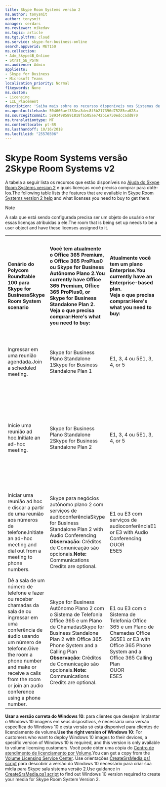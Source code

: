 ```yaml
---
title: Skype Room Systems versão 2
ms.author: tonysmit
author: tonysmit
manager: serdars
ms.reviewer: mikedav
ms.topic: article
ms.tgt.pltfrm: cloud
ms.service: skype-for-business-online
search.appverid: MET150
ms.collection:
- Adm_Skype4B_Online
- Strat_SB_PSTN
ms.audience: Admin
appliesto:
- Skype for Business
- Microsoft Teams
localization_priority: Normal
f1keywords: None
ms.custom:
- Licensing
- LIL_Placement
description: 'Saiba mais sobre os recursos disponíveis nos Sistemas de Salas Skype v2. '
ms.openlocfilehash: 504666aef333ea3dec8f5b217396d75285ea628a
ms.sourcegitcommit: 58934985891818fa505ae742b1e750edccadd870
ms.translationtype: MT
ms.contentlocale: pt-BR
ms.lasthandoff: 10/16/2018
ms.locfileid: "25576506"
---
```

# <a name="skype-room-systems-v2"></a><span data-ttu-id="7b4eb-103">Skype Room Systems versão 2</span><span class="sxs-lookup"><span data-stu-id="7b4eb-103">Skype Room Systems v2</span></span>
<span data-ttu-id="7b4eb-104"><a name="bkmk_srs"> </a></span><span class="sxs-lookup"><span data-stu-id="7b4eb-104"><a name="bkmk_srs"> </a></span></span>

<span data-ttu-id="7b4eb-105">A tabela a seguir lista os recursos que estão disponíveis no [Ajuda do Skype Room Systems version 2](https://support.office.com/article/e667f40e-5aab-40c1-bd68-611fe0002ba2) e quais licenças você precisa comprar para obtê-los.</span><span class="sxs-lookup"><span data-stu-id="7b4eb-105">The following table lists the features that are available in [Skype Room Systems version 2 help](https://support.office.com/article/e667f40e-5aab-40c1-bd68-611fe0002ba2) and what licenses you need to buy to get them.</span></span>
  
> [!NOTE]
> <span data-ttu-id="7b4eb-106">A sala que está sendo configurada precisa ser um objeto de usuário e ter essas licenças atribuídas a ele.</span><span class="sxs-lookup"><span data-stu-id="7b4eb-106">The room that is being set up needs to be a user object and have these licenses assigned to it.</span></span> 
  
|||||
|:-----|:-----|:-----|:-----|
|<span data-ttu-id="7b4eb-107">**Cenário do Polycom Roundtable 100 para Skype for Business**</span><span class="sxs-lookup"><span data-stu-id="7b4eb-107">**Skype Room System scenario**</span></span> <br/> |<span data-ttu-id="7b4eb-108">**Você tem atualmente o Office 365 Premium, o Office 365 ProPlus0 ou Skype for Business Autônomo Plano 2.**</span><span class="sxs-lookup"><span data-stu-id="7b4eb-108">**You currently have Office 365 Premium, Office 365 ProPlus0, or Skype for Business Standalone Plan 2.**</span></span> <br/> <span data-ttu-id="7b4eb-109">**Veja o que precisa comprar:**</span><span class="sxs-lookup"><span data-stu-id="7b4eb-109">**Here's what you need to buy:**</span></span> <br/> |<span data-ttu-id="7b4eb-110">**Atualmente você tem um plano Enterprise.**</span><span class="sxs-lookup"><span data-stu-id="7b4eb-110">**You currently have an Enterprise-based plan.**</span></span> <br/> <span data-ttu-id="7b4eb-111">**Veja o que precisa comprar:**</span><span class="sxs-lookup"><span data-stu-id="7b4eb-111">**Here's what you need to buy:**</span></span> <br/> |<span data-ttu-id="7b4eb-112">**Você tem o Skype for Business Server 2015 (no local ou híbrido).**</span><span class="sxs-lookup"><span data-stu-id="7b4eb-112">**You have Skype for Business Server 2015 (on-premises or hybrid).**</span></span> <br/> <span data-ttu-id="7b4eb-113">**Veja o que precisa comprar:**</span><span class="sxs-lookup"><span data-stu-id="7b4eb-113">**Here's what you need to buy:**</span></span> <br/> |
|<span data-ttu-id="7b4eb-114">Ingressar em uma reunião agendada.</span><span class="sxs-lookup"><span data-stu-id="7b4eb-114">Join a scheduled meeting.</span></span>  <br/> |<span data-ttu-id="7b4eb-115">Skype for Business Plano Standalone 1</span><span class="sxs-lookup"><span data-stu-id="7b4eb-115">Skype for Business Standalone Plan 1</span></span>  <br/> |<span data-ttu-id="7b4eb-116">E1, 3, 4 ou 5</span><span class="sxs-lookup"><span data-stu-id="7b4eb-116">E1, 3, 4, or 5</span></span>  <br/> |<span data-ttu-id="7b4eb-117">Skype for Business Server Standard CAL</span><span class="sxs-lookup"><span data-stu-id="7b4eb-117">Skype for Business Server Standard CAL</span></span>  <br/> |
|<span data-ttu-id="7b4eb-118">Inicie uma reunião ad hoc.</span><span class="sxs-lookup"><span data-stu-id="7b4eb-118">Initiate an ad-hoc meeting.</span></span>  <br/> |<span data-ttu-id="7b4eb-119">Skype for Business Plano Standalone 2</span><span class="sxs-lookup"><span data-stu-id="7b4eb-119">Skype for Business Standalone Plan 2</span></span>  <br/> |<span data-ttu-id="7b4eb-120">E1, 3, 4 ou 5</span><span class="sxs-lookup"><span data-stu-id="7b4eb-120">E1, 3, 4, or 5</span></span>  <br/> |<span data-ttu-id="7b4eb-121">Skype for Business Server Standard CAL</span><span class="sxs-lookup"><span data-stu-id="7b4eb-121">Skype for Business Server Standard CAL</span></span>  <br/> <span data-ttu-id="7b4eb-122">Skype for Business Server Enterprise CAL</span><span class="sxs-lookup"><span data-stu-id="7b4eb-122">Skype for Business Server Enterprise CAL</span></span>  <br/> |
|<span data-ttu-id="7b4eb-123">Iniciar uma reunião ad hoc e discar a partir de uma reunião aos números de telefone.</span><span class="sxs-lookup"><span data-stu-id="7b4eb-123">Initiate an ad-hoc meeting and dial out from a meeting to phone numbers.</span></span>  <br/> |<span data-ttu-id="7b4eb-124">Skype para negócios autônomo plano 2 com serviços de audioconferência</span><span class="sxs-lookup"><span data-stu-id="7b4eb-124">Skype for Business Standalone Plan 2 with Audio Conferencing</span></span>  <br/> <span data-ttu-id="7b4eb-125">**Observação:** Créditos de Comunicação são opcionais.</span><span class="sxs-lookup"><span data-stu-id="7b4eb-125">**Note:** Communications Credits are optional.</span></span>           |<span data-ttu-id="7b4eb-126">E1 ou E3 com serviços de audioconferência</span><span class="sxs-lookup"><span data-stu-id="7b4eb-126">E1 or E3 with Audio Conferencing</span></span>  <br/> <span data-ttu-id="7b4eb-127">OU</span><span class="sxs-lookup"><span data-stu-id="7b4eb-127">OR</span></span>  <br/> <span data-ttu-id="7b4eb-128">E5</span><span class="sxs-lookup"><span data-stu-id="7b4eb-128">E5</span></span>  <br/> |<span data-ttu-id="7b4eb-129">Skype for Business Standard CAL</span><span class="sxs-lookup"><span data-stu-id="7b4eb-129">Skype for Business Standard CAL</span></span>  <br/> <span data-ttu-id="7b4eb-130">Skype for Business Server Enterprise CAL</span><span class="sxs-lookup"><span data-stu-id="7b4eb-130">Skype for Business Server Enterprise CAL</span></span>  <br/> |
|<span data-ttu-id="7b4eb-131">Dê a sala de um número de telefone e fazer ou receber chamadas da sala de ou ingressar em uma conferência de áudio usando um número de telefone.</span><span class="sxs-lookup"><span data-stu-id="7b4eb-131">Give the room a phone number and make or receive a calls from the room or join an audio conference using a phone number.</span></span>  <br/> |<span data-ttu-id="7b4eb-132">Skype for Business Autônomo Plano 2 com o Sistema de Telefonia Office 365 e um Plano de Chamadas</span><span class="sxs-lookup"><span data-stu-id="7b4eb-132">Skype for Business Standalone Plan 2 with Office 365 Phone System and a Calling Plan</span></span>  <br/> <span data-ttu-id="7b4eb-133">**Observação:** Créditos de Comunicação são opcionais.</span><span class="sxs-lookup"><span data-stu-id="7b4eb-133">**Note:** Communications Credits are optional.</span></span>           |<span data-ttu-id="7b4eb-134">E1 ou E3 com o Sistema de Telefonia Office 365 e um Plano de Chamadas Office 365</span><span class="sxs-lookup"><span data-stu-id="7b4eb-134">E1 or E3 with Office 365 Phone System and a Office 365 Calling Plan</span></span>  <br/> <span data-ttu-id="7b4eb-135">OU</span><span class="sxs-lookup"><span data-stu-id="7b4eb-135">OR</span></span>  <br/> <span data-ttu-id="7b4eb-136">E5</span><span class="sxs-lookup"><span data-stu-id="7b4eb-136">E5</span></span>  <br/> |<span data-ttu-id="7b4eb-137">Skype for Business Server Standard CAL</span><span class="sxs-lookup"><span data-stu-id="7b4eb-137">Skype for Business Server Standard CAL</span></span>  <br/> <span data-ttu-id="7b4eb-138">Skype for Business Server Plus CAL</span><span class="sxs-lookup"><span data-stu-id="7b4eb-138">Skype for Business Server Plus CAL</span></span>  <br/> |
   
 <span data-ttu-id="7b4eb-139">**Usar a versão correta do Windows 10**: para clientes que desejam implantar o Windows 10 imagens em seus dispositivos, é necessária uma versão específica do Windows 10 e esta versão só está disponível para clientes de licenciamento de volume.</span><span class="sxs-lookup"><span data-stu-id="7b4eb-139">**Use the right version of Windows 10**: For customers who want to deploy Windows 10 images to their devices, a specific version of Windows 10 is required, and this version is only available to volume licensing customers.</span></span>  <span data-ttu-id="7b4eb-140">Você pode obter uma cópia do [Centro de atendimento de licenciamento por Volume](https://www.microsoft.com/Licensing/servicecenter/).</span><span class="sxs-lookup"><span data-stu-id="7b4eb-140">You can get a copy from the [Volume Licensing Service Center](https://www.microsoft.com/Licensing/servicecenter/).</span></span> <span data-ttu-id="7b4eb-141">Use orientações [CreateSrsMedia.ps1 script](https://go.microsoft.com/fwlink/?linkid=867842) para descobrir a versão do Windows 10 necessário para criar sua mídia para Skype sala sistema versão 2.</span><span class="sxs-lookup"><span data-stu-id="7b4eb-141">Use guidance in [CreateSrsMedia.ps1 script](https://go.microsoft.com/fwlink/?linkid=867842) to find out Windows 10 version required to create your media for Skype Room System Version 2.</span></span>   
